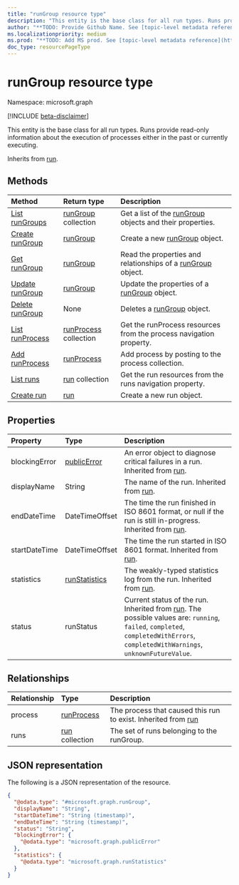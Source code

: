 ```yaml
---
title: "runGroup resource type"
description: "This entity is the base class for all run types. Runs provide read-only information about the execution of processes either in the past or currently executing."
author: "**TODO: Provide Github Name. See [topic-level metadata reference](https://msgo.azurewebsites.net/add/document/guidelines/metadata.html#topic-level-metadata)**"
ms.localizationpriority: medium
ms.prod: "**TODO: Add MS prod. See [topic-level metadata reference](https://msgo.azurewebsites.net/add/document/guidelines/metadata.html#topic-level-metadata)**"
doc_type: resourcePageType
---
```


# runGroup resource type

Namespace: microsoft.graph

[!INCLUDE [beta-disclaimer](../../includes/beta-disclaimer.md)]

This entity is the base class for all run types. Runs provide read-only information about the execution of processes either in the past or currently executing.


Inherits from [run](../resources/run.md).

## Methods
|Method|Return type|Description|
|:---|:---|:---|
|[List runGroups](../api/rungroup-list.md)|[runGroup](../resources/rungroup.md) collection|Get a list of the [runGroup](../resources/rungroup.md) objects and their properties.|
|[Create runGroup](../api/industrydatahub-post-rungroups.md)|[runGroup](../resources/rungroup.md)|Create a new [runGroup](../resources/rungroup.md) object.|
|[Get runGroup](../api/rungroup-get.md)|[runGroup](../resources/rungroup.md)|Read the properties and relationships of a [runGroup](../resources/rungroup.md) object.|
|[Update runGroup](../api/rungroup-update.md)|[runGroup](../resources/rungroup.md)|Update the properties of a [runGroup](../resources/rungroup.md) object.|
|[Delete runGroup](../api/rungroup-delete.md)|None|Deletes a [runGroup](../resources/rungroup.md) object.|
|[List runProcess](../api/rungroup-list-process.md)|[runProcess](../resources/runprocess.md) collection|Get the runProcess resources from the process navigation property.|
|[Add runProcess](../api/rungroup-post-process.md)|[runProcess](../resources/runprocess.md)|Add process by posting to the process collection.|
|[List runs](../api/rungroup-list-runs.md)|[run](../resources/run.md) collection|Get the run resources from the runs navigation property.|
|[Create run](../api/rungroup-post-runs.md)|[run](../resources/run.md)|Create a new run object.|

## Properties
|Property|Type|Description|
|:---|:---|:---|
|blockingError|[publicError](../resources/publicerror.md)|An error object to diagnose critical failures in a run. Inherited from [run](../resources/run.md).|
|displayName|String|The name of the run. Inherited from [run](../resources/run.md).|
|endDateTime|DateTimeOffset|The time the run finished in ISO 8601 format, or null if the run is still in-progress. Inherited from [run](../resources/run.md).|
|startDateTime|DateTimeOffset|The time the run started in ISO 8601 format. Inherited from [run](../resources/run.md).|
|statistics|[runStatistics](../resources/runstatistics.md)|The weakly-typed statistics log from the run. Inherited from [run](../resources/run.md).|
|status|runStatus|Current status of the run. Inherited from [run](../resources/run.md). The possible values are: `running`, `failed`, `completed`, `completedWithErrors`, `completedWithWarnings`, `unknownFutureValue`.|

## Relationships
|Relationship|Type|Description|
|:---|:---|:---|
|process|[runProcess](../resources/runprocess.md)|The process that caused this run to exist. Inherited from [run](../resources/run.md)|
|runs|[run](../resources/run.md) collection|The set of runs belonging to the runGroup.|

## JSON representation
The following is a JSON representation of the resource.
<!-- {
  "blockType": "resource",
  "keyProperty": "id",
  "@odata.type": "microsoft.graph.runGroup",
  "baseType": "microsoft.industryData.run",
  "openType": false
}
-->
``` json
{
  "@odata.type": "#microsoft.graph.runGroup",
  "displayName": "String",
  "startDateTime": "String (timestamp)",
  "endDateTime": "String (timestamp)",
  "status": "String",
  "blockingError": {
    "@odata.type": "microsoft.graph.publicError"
  },
  "statistics": {
    "@odata.type": "microsoft.graph.runStatistics"
  }
}
```


